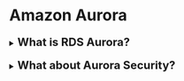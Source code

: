 <h1>Amazon Aurora</h1>

[//]:# (What is Amazon Aurora?)

<details>
    <summary>
        <b><big><big>
            What is RDS Aurora?
        </big></big></b>
    </summary>

**Aurora — это запатентованная технология AWS (не с открытым исходным кодом).**
- Postgres и MySQL поддерживаются как Aurora DB (это означает, что ваши драйверы будут работать так,
как если бы Aurora была базой данных Postgres или MySQL). 
- Aurora «оптимизирована для облака AWS» и заявляет о 5-кратном повышении производительности
  над MySQL на RDS, производительность более чем в 3 раза выше, чем у Postgres на RDS
- Объем хранилища Aurora автоматически увеличивается с шагом 10 ГБ до 128 ТБ.
- У Aurora может быть 15 реплик, а у MySQL — 5, 
- Процесс репликации быстрее (задержка реплики менее 10 мс).
- Аварийное переключение в Aurora происходит мгновенно. Это родной HA (High Availability).
- Aurora стоит дороже, чем RDS (на 20 % больше), но более эффективна.

**Aurora High Availability and Read Scaling**
- 6 копий ваших данных в 3 зонах доступности,
- 4 копии из 6 необходимых для записи
- 3 копии из 6 необходимых для чтения
- Самовосстановление с одноранговой репликацией
- Хранилище распределено по сотням томов.
- Один экземпляр Aurora выполняет запись (мастер)
- Автоматическое аварийное переключение для мастера менее чем за 30 секунд
- Мастер + до 15 реплик чтения Aurora обслуживают операции чтения
- Поддержка межрегиональной репликации

**Преимущества**
- Автоматический переход на другой ресурс при отказах
- Резервное копирование и восстановление
- Изоляция и безопасность
- Отраслевое соответствие
- Масштабирование нажатием кнопки
- Автоматическое исправление с нулевым временем простоя
- Расширенный мониторинг
- Плановое техническое обслуживание
- Backtrack: восстановление данных в любой момент времени без использования резервных копий.

</details>
<br>

[//]:# (What about Aurora Security?)

<details>
    <summary>
        <b><big><big>
            What about Aurora Security?
        </big></big></b>
    </summary>

**Aurora Security (Простыми словами как и в RDS)**
- Аналогичен RDS, поскольку использует те же механизмы
- Шифрование в состоянии покоя с помощью KMS.
- Автоматические резервные копии, моментальные снимки и реплики также шифруются.
- Шифрование во время полета с использованием SSL (тот же процесс, что и в MySQL или Postgres).
- Возможность аутентификации с использованием токена IAM (тот же метод, что и RDS).
- Вы несете ответственность за защиту экземпляра с помощью групп безопасности.
- Вы не можете использовать SSH
 
</details>
<br>